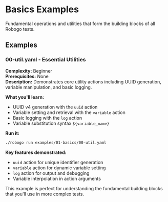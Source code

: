 # Basics Examples

Fundamental operations and utilities that form the building blocks of all Robogo tests.

## Examples

### 00-util.yaml - Essential Utilities
**Complexity:** Beginner  
**Prerequisites:** None  
**Description:** Demonstrates core utility actions including UUID generation, variable manipulation, and basic logging.

**What you'll learn:**
- UUID v4 generation with the `uuid` action
- Variable setting and retrieval with the `variable` action
- Basic logging with the `log` action
- Variable substitution syntax `${variable_name}`

**Run it:**
```bash
./robogo run examples/01-basics/00-util.yaml
```

**Key features demonstrated:**
- `uuid` action for unique identifier generation
- `variable` action for dynamic variable setting
- `log` action for output and debugging
- Variable interpolation in action arguments

This example is perfect for understanding the fundamental building blocks that you'll use in more complex tests.